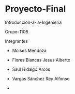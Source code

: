 # Proyecto-Final

Introduccion-a-la-Ingenieria

Grupo-1108

Integrantes

- Moises Mendoza

- Flores  Blancas Jesus Alberto
 
- Saul Hidalgo Arcos 

- Vargas Sánchez Rey Alfonso

-
